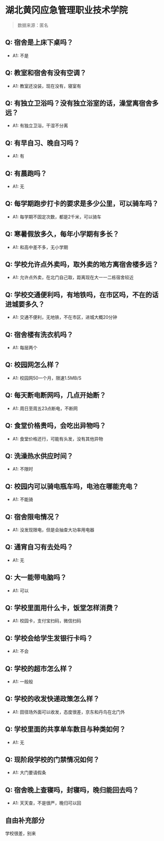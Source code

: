 # 湖北黄冈应急管理职业技术学院

> 数据来源：匿名

## Q: 宿舍是上床下桌吗？

- A1: 不是

## Q: 教室和宿舍有没有空调？

- A1: 教室还没装，现在没有，寝室有

## Q: 有独立卫浴吗？没有独立浴室的话，澡堂离宿舍多远？

- A1: 有独立卫浴，干湿不分离

## Q: 有早自习、晚自习吗？

- A1: 有

## Q: 有晨跑吗？

- A1: 无

## Q: 每学期跑步打卡的要求是多少公里，可以骑车吗？

- A1: 每学期不固定次数，都是2千米，可以骑车

## Q: 寒暑假放多久，每年小学期有多长？

- A1: 和高中差不多，无小学期

## Q: 学校允许点外卖吗，取外卖的地方离宿舍楼多远？

- A1: 允许点外卖，在北门自己取，距离现在大一一二栋宿舍较近

## Q: 学校交通便利吗，有地铁吗，在市区吗，不在的话进城要多久？

- A1: 交通不便利，无地铁，不在市区，进城大概20分钟

## Q: 宿舍楼有洗衣机吗？

- A1: 每层两个

## Q: 校园网怎么样？

- A1: 校园网50一个月，限速1.5MB/S

## Q: 每天断电断网吗，几点开始断？

- A1: 周日至周五23点断电，不断网

## Q: 食堂价格贵吗，会吃出异物吗？

- A1: 食堂价格还行，可能有头发，没有其他异物

## Q: 洗澡热水供应时间？

- A1: 不限时

## Q: 校园内可以骑电瓶车吗，电池在哪能充电？

- A1: 不能骑

## Q: 宿舍限电情况？

- A1: 没发现限电，但是会抽查大功率用电器

## Q: 通宵自习有去处吗？

- A1: 无

## Q: 大一能带电脑吗？

- A1: 可以

## Q: 学校里面用什么卡，饭堂怎样消费？

- A1: 校园卡，支付宝扫码，微信扫码

## Q: 学校会给学生发银行卡吗？

- A1: 不会

## Q: 学校的超市怎么样？

- A1: 一般般

## Q: 学校的收发快递政策怎么样？

- A1: 田径场外面可以收发，态度很差，京东和丹鸟在北门外

## Q: 学校里面的共享单车数目与种类如何？

- A1: 无

## Q: 现阶段学校的门禁情况如何？

- A1: 大门要请假条

## Q: 宿舍晚上查寝吗，封寝吗，晚归能回去吗？

- A1: 天天查，不是很严，晚归可以回

## 自由补充部分

学校很差，别来